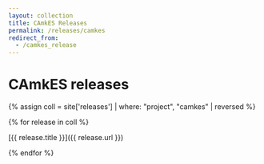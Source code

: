 ```yaml
---
layout: collection
title: CAmkES Releases
permalink: /releases/camkes
redirect_from:
  - /camkes_release
---
```

# CAmkES releases
{% assign coll = site['releases'] | where: "project", "camkes" | reversed %}

{% for release in coll  %}

[{{ release.title }}]({{ release.url }})

{% endfor %}
